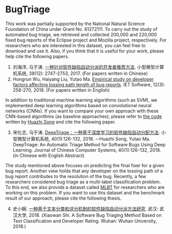 # BugTriage

This work was partially supported by the National Natural Science Foundation of China under Grant No. 61272111. To carry out the study of automated bug triage, we retrieved and collected 200,000 and 220,000 fixed bug reports of the Eclipse project and Mozilla project, respectively. For researchers who are interested in this dataset, you can feel free to download and use it. Also, if you think that it is useful for your work, please help cite the following papers. 

1. 刘海洋, 马于涛. [一种针对软件缺陷自动分派的开发者推荐方法](http://xwxt.sict.ac.cn/CN/Y2017/V38/I12/2747). 小型微型计算机系统, 38(12): 2747-2753, 2017. (For papers written in Chinese)
2. Hongrun Wu, Haiyang Liu, Yutao Ma. [Empirical study on developer factors affecting tossing path length of bug reports](http://digital-library.theiet.org/content/journals/10.1049/iet-sen.2017.0159). IET Software, 12(3): 258-270, 2018. (For papers written in English)

In addition to traditional machine learning algorithms (such as SVM), we implemented deep learning algorithms based on convolutional neural networks (CNNs). If you want to compare your own approach with these CNN-based algorithms (as baseline approaches), please refer to [the code](https://github.com/huazhisong/graduate_text) written by [Huazhi Song](https://github.com/huazhisong) and cite the following paper.

3. 宋化志, 马于涛. [DeepTriage：一种基于深度学习的软件缺陷自动分配方法](http://xwxt.sict.ac.cn/CN/Y2019/V40/I1/126). 小型微型计算机系统, 40(1):126-132, 2018. --Huazhi Song, Yutao Ma. DeepTriage: An Automatic Triage Method for Software Bugs Using Deep Learning. Journal of Chinese Computer Systems, 40(1):126-132, 2018. (in Chinese with English Abstract)

The study mentioned above focuses on predicting the final fixer for a given bug report. Another view holds that any developer on the tossing path of a bug report contributes to the resolution of the bug. Recently, a few researchers considered bug triage as a multi-label classification problem. To this end, we also provide a dataset called [MLBT](https://github.com/ssea-lab/BugTriage/tree/master/MLBT) for researchers who are working on this problem. If you want to use this dataset and the benchmark result of our approach, please cite the following thesis.

4. 史小婉. [一种基于文本分类和评分机制的软件缺陷自动分派方法研究](https://github.com/ssea-lab/BugTriage/blob/master/MLBT/一种基于文本分类和评分机制的软件缺陷自动分派方法研究.pdf). 武汉: 武汉大学, 2018. (Xiaowan Shi. A Software Bug Triaging Method Based on Text Classification and Developer Rating. Wuhan: Wuhan University, 2018.)
